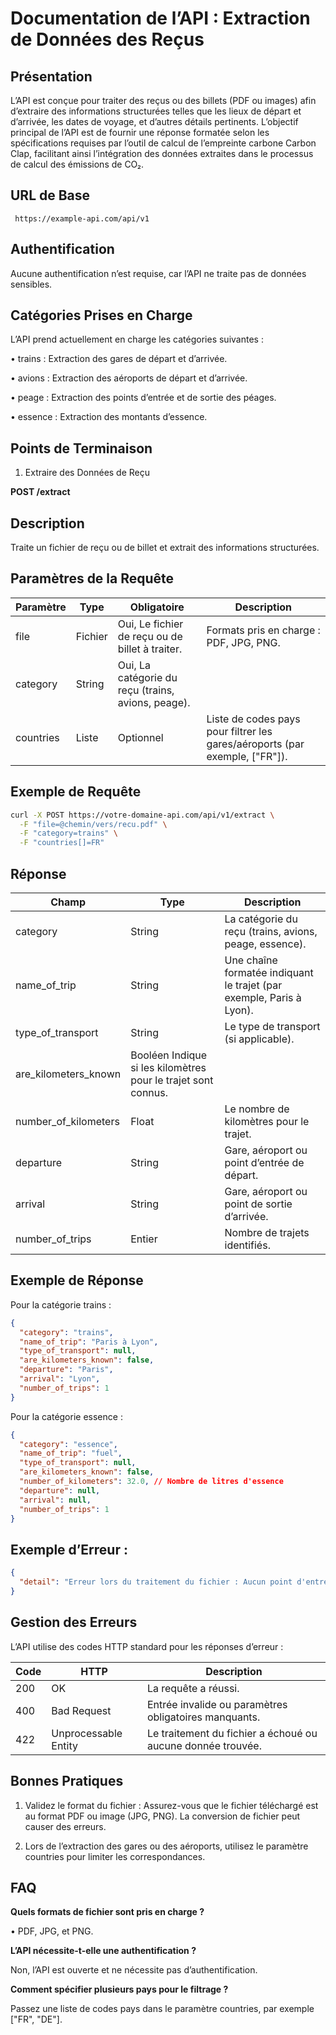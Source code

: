 # Documentation de l’API : Extraction de Données des Reçus

## Présentation

L’API est conçue pour traiter des reçus ou des billets (PDF ou images) afin d’extraire des informations structurées telles que les lieux de départ et d’arrivée, les dates de voyage, et d’autres détails pertinents. L’objectif principal de l’API est de fournir une réponse formatée selon les spécifications requises par l’outil de calcul de l’empreinte carbone Carbon Clap, facilitant ainsi l’intégration des données extraites dans le processus de calcul des émissions de CO₂.

## URL de Base

``` https://example-api.com/api/v1```

## Authentification

Aucune authentification n’est requise, car l’API ne traite pas de données sensibles.

## Catégories Prises en Charge

L’API prend actuellement en charge les catégories suivantes :

•	trains : Extraction des gares de départ et d’arrivée.

•	avions : Extraction des aéroports de départ et d’arrivée.

•	peage : Extraction des points d’entrée et de sortie des péages.

•	essence : Extraction des montants d’essence.

## Points de Terminaison

1. Extraire des Données de Reçu

**POST /extract**

## Description

Traite un fichier de reçu ou de billet et extrait des informations structurées.

## Paramètres de la Requête

|Paramètre|	Type|	Obligatoire|	Description|
|---|---|---|---|
|file	|Fichier|	Oui,	Le fichier de reçu ou de billet à traiter.| Formats pris en charge : PDF, JPG, PNG.
|category|	String|	Oui,	La catégorie du reçu (trains, avions, peage).|
|countries|	Liste|	Optionnel|	Liste de codes pays pour filtrer les gares/aéroports (par exemple, ["FR"]).

## Exemple de Requête

```bash
curl -X POST https://votre-domaine-api.com/api/v1/extract \
  -F "file=@chemin/vers/recu.pdf" \
  -F "category=trains" \
  -F "countries[]=FR"
```

## Réponse

|Champ|	Type|	Description|
|---|---|---|
|category|	String|	La catégorie du reçu (trains, avions, peage, essence).|
|name_of_trip|	String|	Une chaîne formatée indiquant le trajet (par exemple, Paris à Lyon).|
|type_of_transport|	String|	Le type de transport (si applicable).|
|are_kilometers_known|	Booléen	Indique si les kilomètres pour le trajet sont connus.|
|number_of_kilometers| Float|	Le nombre de kilomètres pour le trajet.|
|departure|	String|	Gare, aéroport ou point d’entrée de départ.|
|arrival|	String|	Gare, aéroport ou point de sortie d’arrivée.|
|number_of_trips|	Entier|	Nombre de trajets identifiés.|

## Exemple de Réponse

Pour la catégorie trains :

```json
{
  "category": "trains",
  "name_of_trip": "Paris à Lyon",
  "type_of_transport": null,
  "are_kilometers_known": false,
  "departure": "Paris",
  "arrival": "Lyon",
  "number_of_trips": 1
}
```

Pour la catégorie essence :

```json
{
  "category": "essence",
  "name_of_trip": "fuel",
  "type_of_transport": null,
  "are_kilometers_known": false,
  "number_of_kilometers": 32.0, // Nombre de litres d'essence
  "departure": null,
  "arrival": null,
  "number_of_trips": 1
}
```

## Exemple d’Erreur :

```json
{
  "detail": "Erreur lors du traitement du fichier : Aucun point d'entrée ou de sortie valide trouvé dans le fichier."
}
```

## Gestion des Erreurs

L’API utilise des codes HTTP standard pour les réponses d’erreur :

|Code| HTTP|	Description|
|---|---|---|
|200 |OK	|La requête a réussi.|
|400| Bad Request|	Entrée invalide ou paramètres obligatoires manquants.|
|422| Unprocessable Entity|	Le traitement du fichier a échoué ou aucune donnée trouvée.|

## Bonnes Pratiques

1.	Validez le format du fichier :
Assurez-vous que le fichier téléchargé est au format PDF ou image (JPG, PNG). La conversion de fichier peut causer des erreurs.

2.	Lors de l’extraction des gares ou des aéroports, utilisez le paramètre countries pour limiter les correspondances.


## FAQ

**Quels formats de fichier sont pris en charge ?**

•	PDF, JPG, et PNG.

**L’API nécessite-t-elle une authentification ?**

Non, l’API est ouverte et ne nécessite pas d’authentification.

**Comment spécifier plusieurs pays pour le filtrage ?**

Passez une liste de codes pays dans le paramètre countries, par exemple ["FR", "DE"].



